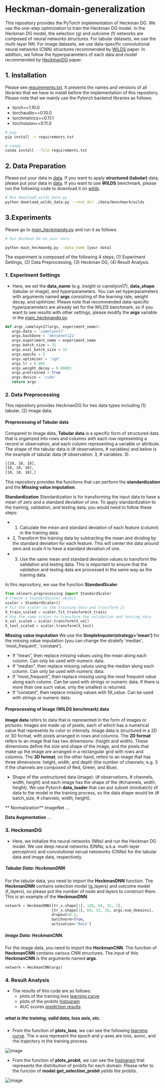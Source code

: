 # Heckman-domain-generalization
<!-- 
## References
Please refer to the following papers to set hyperparameters and reproduce experiments on the WILDS benchmark.
- [WILDS](https://proceedings.mlr.press/v139/koh21a) paper: Koh, P. W., Sagawa, S., Marklund, H., Xie, S. M., Zhang, M., Balsubramani, A., ... & Liang, P. (2021, July). Wilds: A benchmark of in-the-wild distribution shifts. In International Conference on Machine Learning (pp. 5637-5664). PMLR.
- [HeckmanDG](https://openreview.net/forum?id=fk7RbGibe1) paper: Kahng, H., Do, H., & Zhong, J. Domain Generalization via Heckman-type Selection Models. In The Eleventh International Conference on Learning Representations.

* ONE FILE for all datasets (and the readme.md file)
* What is the input and output of each step?
* What is the shape of the data (image, tabular)
* what functions for what
-->

This repository provides the PyTorch implementation of Heckman DG. We use the one-step optimization to train the Heckman DG model. In the Heckman DG model, the selection (g) and outcome (f) networks are composed of neural networks structures. For tabular datasets, we use the multi-layer NN. For image datasets, we use data-specific convolutional neural networks (CNN) structures recommended by [WILDS](https://proceedings.mlr.press/v139/koh21a) paper. In addition, we follow the hyperparameters of each data and model recommended by [HeckmanDG](https://openreview.net/forum?id=fk7RbGibe1) paper.  

## 1. Installation
Please see [requirements.txt](requirements.txt). It presents the names and versions of all libraries that we have to install before the implementation of this repository. Please note that we mainly use the Pytorch backend libraries as follows:
- torch==1.10.0
- torchaudio==0.10.0
- torchmetrics==0.11.1
- torchvision==0.11.0

```bash
# pip
pip install -r requirements.txt

# conda
conda install --file requirements.txt
```

## 2. Data Preparation
Please put your data in [data](data). If you want to apply **structured (tabular)** data, please put your data in [data](data). If you want to use **WILDS** benchmark, please run the following code to download it on [wilds](data/benchmark/wilds). 

``` bash
# Run download_wilds_data.py
python download_wilds_data.py --root_dir ./data/benchmark/wilds
```

## 3.Experiments
Please go to [main_heckmandg.py](main_heckmandg.py) and run it as follows:

```bash
# Run Heckman DG on your data

python main_heckmandg.py --data_name [your data]
```

The experiment is composed of the following 4 steps; (1) Experiment Settings, (2) Data Preprocessing, (3) Heckman DG, (4) Result Analysis.

### **1. Experiment Settings**
- Here, we set the **data_name** (e.g. insight or camelyon17), **data_shape** (tabular or image), and hyperparameters. You can set hyperparameters with arguments named **args** consisting of the learning rate, weight decay, and optimizer. Please note that recommended data-specific hyperparameters are already set for the WILDS benchmark, so if you want to see results with other settings, please modify the **args** variable in the [main_heckmandg.py](main_heckmandg.py). 


 ```python
def args_cameloyn17(args, experiment_name):
    args.data = 'camelyon17'
    args.backbone = 'densenet121'
    args.experiment_name = experiment_name
    args.batch_size = 32
    args.eval_batch_size = 32
    args.epochs = 5
    args.optimizer = 'sgd'
    args.lr = 0.001
    args.weight_decay = 0.00001 
    args.pretrained = True 
    args.device = 'cuda'
    return args
```

### **2. Data Preprocessing**
This repository provides HeckmanDG for two data types including (1) tabular, (2) image data.

#### **Preprocessing of Tabular data**
Compared to Image data, **Tabular data** is a specific form of structured data that is organized into rows and columns with each row representing a record or observation, and each column representing a variable or attribute. The shape of the tabular data is (# observations, # variables) and below is the example of tabular data (# observation: 3, # variables: 3).

```bash
[[10, 10, 10],
[10, 10, 10],
[10, 10, 10],]
```
This repository provides the functions that can perform the **standardization** and the **Missing value imputation**. 

**Standardization**
Standardization is for transforming the input data to have a mean of zero and a standard deviation of one. To apply standardization to the training, validation, and testing data, you would need to follow these steps:
 - 1. Calculate the mean and standard deviation of each feature (column) in the training data.
 - 2, Transform the training data by subtracting the mean and dividing by the standard deviation for each feature. This will center the data around zero and scale it to have a standard deviation of one.
 - 3. Use the same mean and standard deviation values to transform the validation and testing data. This is important to ensure that the validation and testing data are processed in the same way as the training data.

In this reprository, we use the function **StandardScaler**.
```python
from sklearn.preprocessing import StandardScaler
# Create a StandardScaler object
scaler = StandardScaler()
# Fit the scaler to the training data and transform it
X_train_scaled = scaler.fit_transform(X_train)
# Use the same scaler to transform the validation and testing data
X_val_scaled = scaler.transform(X_val)
X_test_scaled = scaler.transform(X_test)
```

**Missing value imputation**
We use the **SimpleImputer(strategy='mean')** for the missing value imputation (you can change the stratefy 'median', 'most_frequent', 'constant'). 
 - If “mean”, then replace missing values using the mean along each column. Can only be used with numeric data.
 - If “median”, then replace missing values using the median along each column. Can only be used with numeric data.
 - If “most_frequent”, then replace missing using the most frequent value along each column. Can be used with strings or numeric data. If there is more than one such value, only the smallest is returned.
 - If “constant”, then replace missing values with fill_value. Can be used with strings or numeric data.

#### **Preprocessing of Image (WILDS benchmark) data** 


**Image data** refers to data that is represented in the form of images or pictures. Images are made up of pixels, each of which has a numerical value that represents its color or intensity. Image data is structured in a 2D or 3D format, with pixels arranged in rows and columns. The **2D format** refers to an image that has two dimensions: (height and width). These dimensions define the size and shape of the image, and the pixels that make up the image are arranged in a rectangular grid with rows and columns. The **3D format**, on the other hand, refers to an image that has three dimensions: height, width, and depth (the number of channels; e.g. 3 if the channels are composed of Red, Green, and Blue). 

- Shape of the unstructured data (image): (# observations, # channels, width, height) and each image has the shape of the (#channels, width, height). We use Pytorch **data_loader** that can put subset (minibatch) of data to the model in the training process, so the data shape would be (# batch_size, # channels, width, height).


** Normalization**
ImageNet ...

**Data Augmentation**
...




### **3. HeckmanDG**
- Here, we initialize the neural networks (NNs) and run the Heckman DG model. We use deep neural networks (DNNs; a.k.a. multi-layer perceptron) and convolutional nerual netoworks (CNNs) for the tabular data and image data, respectively.

##### Tabular Data: **HeckmanDNN** 
For the tabular data, you need to import the **HeckmanDNN** function. The **HeckmanDNN** contains selection model (g_layers) and outcome model (f_layers), so please put the number of node and layers to construct them. This is an example of the **HeckmanDNN**.

```python
network = HeckmanDNN([tr_x.shape[1], 128, 64, 32, 1], 
                     [tr_x.shape[1], 64, 32, 16, args.num_domains], 
                     dropout=0.5, 
                     batchnorm=True, 
                     activation='ReLU')
```


##### Image Data: **HeckmanCNN**. 
For the image data, you need to import the **HeckmanCNN**. The function of **HeckmanCNN** contains various CNN structures. The input of this **HeckmanCNN** is the arguments named **args**. 

```python
network = HeckmanCNN(args)
```
### **4. Result Analysis**
- The results of this code are as follows:
  - plots of the training loss [learning curve](results/plots/HeckmanDG_camelyon17_loss.pdf)
  - plots of the probits [histogram](results/plots/HeckmanDG_camelyon17_probits.pdf)
  - AUC scores [prediction results](results/prediction/HeckmanDG_camelyon17.csv)
 
 ##### what is the training, valid data, loss axis, etc.
 
- From the function of **plots_loss**, we can see the following [learning curve](results/plots/HeckmanDG_camelyon17_loss.pdf). The x-axis represent the epoch and y-axes are loss, auroc, and rho trajectory in the training process.

![image](https://user-images.githubusercontent.com/36376255/229378713-62511fcb-be4a-4973-a6e5-21029765d3fa.png)

- From the function of **plots_probit**, we can see the [histogram](results/plots/HeckmanDG_camelyon17_probits.pdf) that represents the distribution of probits for each domain. Please refer to the funcion of **model.get_selection_probit** yeilds the probits.

![image](https://user-images.githubusercontent.com/36376255/229378704-24477849-d9ce-49c7-bf0a-97724fcd7c81.png)

<!-- 
 **IMAGE**: The WILDS data basically require a large computing memory for the training step. If you want to test this code with the smaller size of data (subsets of the original data), please add (or uncomment) the following code at lines 50 to 54.

The **args** contains the name of data, backbone, and hyperparameters (learning rate, etc.). For the WILDS data, the data-specific arguments are already set.



**Three prediction tasks**: (1) binary classification (Camelyon17), (2) multicalss classification(iWildCam, RxRx1), and regression (PovertyMap), on WILDS benchmark data as follows:
- Camelyon17: Binary (tumor) classification.
- iWildCam: multiclass (animal species) classification. (In preparaion)
- RxRx1: multiclass (genetic treatments) classification. (In preparaion)
- PovertyMap: Regression (wealth index prediction). (In preparaion)

In addition, this repository provides the data-specific normalization and augmentation functions as follows:
- Camelyon17: N/A
- PovertyMap: Color jittering
- iWildCam: RandAugment
- RxRx1: RandAugment

### WILDS benchmark

Summary on the four datasets from WILDS benchmark. 
![image](https://user-images.githubusercontent.com/36376255/226856940-2cca2f56-abee-46fa-9ec9-f187c6ac290b.png)

<img width="837" alt="hyperparameters" src="https://user-images.githubusercontent.com/36376255/229375372-3b3bd721-b5f2-405a-9f5e-02966dc20cd6.png">

This figure represent hyperparameters of two-step optimization of the Heckman DG. Cells with two entries denote that we used different values for training domain selection and outcome models. In this repository, for the one-step optimization, we followed the hyperparameters of the outcome model.

#### With your own data

- To input your own image data, you need to customize the preprocessing code in the 
-->
